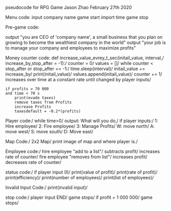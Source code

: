 pseudocode for RPG Game
Jason Zhao
February 27th 2020

Menu code:
    input company name
    game start
        import time
    game stop

Pre-game code:

output "you are CEO of 'company name', a small business that you plan on growing to become the wealthiest company in the world"
output "your job is to manage your company and employees to maximize profits"


Money counter code:
    def increase_value_evrey_t_sec(initail_value, interval,/ increase_by,stop_after = -1):/
counter = 0/
values = []/
    while counter < stop_after or stop_after == -1:/
        time.sleep(interval)/
        initail_value += increase_by/
        print(initail_value)/
        values.append(initail_value)/
        counter += 1/
        increases over time at a constant rate until changed by player inputs/

    if profits = 70 000
    and time < 70 s
        print(evade taxes)
        remove taxes from Profits
        increase Profits
        taxesdefault = -0.2*(profits)

Player code:/
while time>0/
output: What will you do,/
    if player inputs:/
    1: Hire employee/
    2: Fire employee/
    3: Manage Profits/
    W: move north/
    A: move west/
    S: move south/
    D: Move east/

Map Code:/
2x2 Map/
print image of map and where player is./

Employee code:/
    hire employee "add to a list"/
        subtracts profit/
        increases rate of counter/
    fire employee "removes from list"/
        increases profit/
        decreases rate of counter/

status code:/
if player input (I)/
    print(value of profit)/
    print(rate of profit)/
    print(efficiency)/
    print(number of employees)/
    print(list of employees)/

Invalid Input Code:/
    print(invalid input)/

stop code:/
    player input END/
        game stops/
    if profit = 1 000 000/
        game stops/

